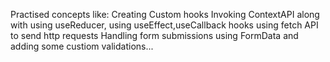 Practised concepts like: 
Creating Custom hooks
Invoking ContextAPI along with using useReducer,
using useEffect,useCallback hooks 
using fetch API to send http requests
Handling form submissions using FormData and adding some custiom validations...
